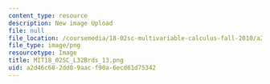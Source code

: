 ```yaml
---
content_type: resource
description: New image Upload
file: null
file_location: /coursemedia/18-02sc-multivariable-calculus-fall-2010/a2d46c682dd09aacf90a6ecd61d75342_MIT18_02SC_L32Brds_13.png
file_type: image/png
resourcetype: Image
title: MIT18_02SC_L32Brds_13.png
uid: a2d46c68-2dd0-9aac-f90a-6ecd61d75342
---
```

